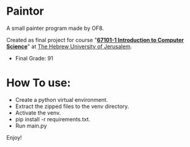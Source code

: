 # Paintor
A small painter program made by OF8.

Created as final project for course
"[**67101-1 Introduction to Computer Science**](https://shnaton.huji.ac.il/index.php/NewSyl/67101/2/2024/)"
at [The Hebrew University of Jerusalem](https://en.huji.ac.il/).

- Final Grade: 91

# How To use:
- Create a python virtual environment.
- Extract the zipped files to the venv directory.
- Activate the venv.
- pip install -r requirements.txt.
- Run main.py

Enjoy!
